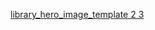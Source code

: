 [library_hero_image_template 2 3](https://user-images.githubusercontent.com/78076948/154289277-85cd0560-5550-428f-8cd5-3a3a2ab7c037.png)
